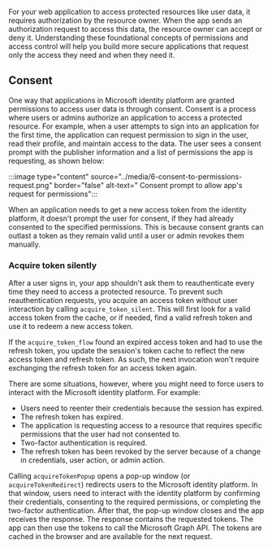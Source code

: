 For your web application to access protected resources like user data, it requires authorization by the resource owner. When the app sends an authorization request to access this data, the resource owner can accept or deny it. Understanding these foundational concepts of permissions and access control will help you build more secure applications that request only the access they need and when they need it.

## Consent

One way that applications in Microsoft identity platform are granted permissions to access user data is through consent. Consent is a process where users or admins authorize an application to access a protected resource. For example, when a user attempts to sign into an application for the first time, the application can request permission to sign in the user, read their profile, and maintain access to the data. The user sees a consent prompt with the publisher information and a list of permissions the app is requesting, as shown below:

:::image type="content" source="../media/6-consent-to-permissions-request.png" border="false" alt-text=" Consent prompt to allow app's request for permissions":::

When an application needs to get a new access token from the identity platform, it doesn't prompt the user for consent, if they had already consented to the specified permissions. This is because consent grants can outlast a token as they remain valid until a user or admin revokes them  manually. 

### Acquire token silently

After a user signs in, your app shouldn't ask them to reauthenticate every time they need to access a protected resource. To prevent such reauthentication requests, you acquire an access token without user interaction by calling `acquire_token_silent`. This will first look for a valid access token from the cache, or if needed, find a valid refresh token and use it to redeem a new access token. 

If the `acquire_token_flow` found an expired access token and had to use the refresh token, you update the session's token cache to reflect the new access token and refresh token. As such, the next invocation won't require exchanging the refresh token for an access token again.  

There are some situations, however, where you might need to force users to interact with the Microsoft identity platform. For example:

- Users need to reenter their credentials because the session has expired.
- The refresh token has expired.
- The application is requesting access to a resource that requires specific permissions that the user had not consented to.
- Two-factor authentication is required.
- The refresh token has been revoked by the server because of a change in credentials, user action, or admin action.

Calling `acquireTokenPopup` opens a pop-up window (or `acquireTokenRedirect`) redirects users to the Microsoft identity platform. In that window, users need to interact with the identity platform by confirming their credentials, consenting to the required permissions, or completing the two-factor authentication. After that, the pop-up window closes and the app receives the response. The response contains the requested tokens. The app can then use the tokens to call the Microsoft Graph API. The tokens are cached in the browser and are available for the next request.